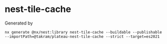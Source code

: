 # nest-tile-cache

Generated by

```
nx generate @nx/nest:library nest-tile-cache --buildable --publishable --importPath=@takram/plateau-nest-tile-cache --strict --target=es2021
```
